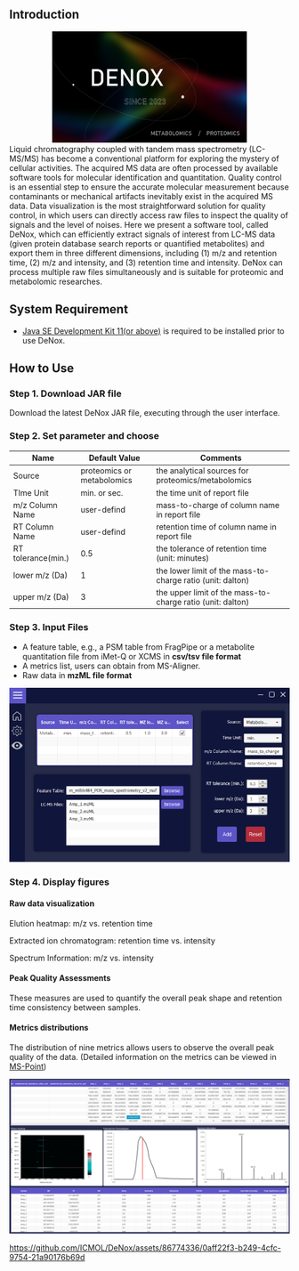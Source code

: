 ## Introduction

<div align=center><img width="350" height="200" src="https://github.com/ICMOL/DeNox/blob/main/images/home.PNG"><div>

<div align=left> 
Liquid chromatography coupled with tandem mass spectrometry (LC-MS/MS) has become a conventional platform for exploring the mystery of cellular activities. The acquired MS data are often processed by available software tools for molecular identification and quantitation. Quality control is an essential step to ensure the accurate molecular measurement because contaminants or mechanical artifacts inevitably exist in the acquired MS data. Data visualization is the most straightforward solution for quality control, in which users can directly access raw files to inspect the quality of signals and the level of noises. Here we present a software tool, called DeNox, which can efficiently extract signals of interest from LC-MS data (given protein database search reports or quantified metabolites) and export them in three different dimensions, including (1) m/z and retention time, (2) m/z and intensity, and (3) retention time and intensity. DeNox can process multiple raw files simultaneously and is suitable for proteomic and metabolomic researches.

## System Requirement

- [Java SE Development Kit 11(or above)](https://www.oracle.com/tw/java/technologies/javase/jdk11-archive-downloads.html) is required to be installed prior to use DeNox. 

## **How to Use**
### **Step 1. Download JAR file**
Download the latest DeNox JAR file, executing through the user interface.
### **Step 2. Set parameter and choose**


|        Name         |  Default Value | Comments |
|---------------------|----------------|------------------------------|
| Source              | proteomics or metabolomics | the analytical sources for proteomics/metabolomics |
| TIme Unit           | min. or sec.   | the time unit of report file |
| m/z Column Name     | user-defind    | mass-to-charge of column name in report file |
| RT Column Name      | user-defind    | retention time of column name in report file |
| RT tolerance(min.)  | 0.5            | the tolerance of retention time (unit: minutes) |
| lower m/z (Da)      | 1              | the lower limit of the mass-to-charge ratio (unit: dalton) |
| upper m/z (Da)      | 3              | the upper limit of the mass-to-charge ratio (unit: dalton) |

### Step 3. Input Files

* A feature table, e.g., a PSM table from FragPipe or a metabolite quantitation file from iMet-Q or XCMS in **csv/tsv file format**
* A metrics list, users can obtain from MS-Aligner.
* Raw data in **mzML file format**

![image](https://github.com/ICMOL/DeNox/blob/main/images/input.PNG)
 

### Step 4. Display figures

#### Raw data visualization

Elution heatmap: m/z vs. retention time

Extracted ion chromatogram: retention time vs. intensity

Spectrum Information: m/z vs. intensity

#### Peak Quality Assessments

These measures are used to quantify the overall peak shape and retention time consistency between samples.

#### Metrics distributions

The distribution of nine metrics allows users to observe the overall peak quality of the data. 
(Detailed information on the metrics can be viewed in [MS-Point](https://github.com/ICMOL/MS-Point.git))
 
![image](https://github.com/ICMOL/DeNox/blob/main/images/output.PNG)

https://github.com/ICMOL/DeNox/assets/86774336/0aff22f3-b249-4cfc-9754-21a90176b69d




